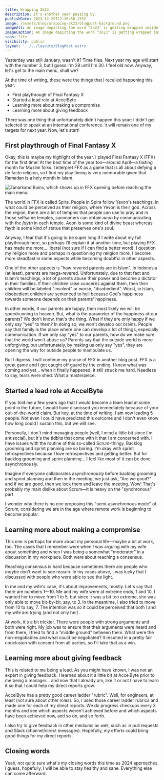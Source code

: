 ```yaml
---
title: Wrapping 2k23
description: It's another year passing by.
publishDate: 2023-12-29T12:26:50.255Z
image: /assets/blog/wrapping-2k23/blogpost-background.png
imageAlt: An image depicting the word "2k23" is getting wrapped inside a box. The best box I have ever drawn.
imageCaption: An image depicting the word "2k23" is getting wrapped inside a box. The best box I have ever drawn.
tags: life
visibility: public
layout: '../../layouts/BlogPost.astro'
---
```


Yesterday was still January, wasn't it? Time flies. Next year my age will start with the number 3, but I guess I'm 29 until I'm 30. I feel old now. Anyway, let's get to the main menu, shall we?

At the time of writing, these were the things that I recalled happening this year:

- First playthrough of Final Fantasy X
- Started a lead role at AccelByte
- Learning more about making a compromise
- Learning more about giving feedback

There was one thing that unfortunately didn't happen this year: I didn't get selected to speak at an international conference. It will remain one of my targets for next year. Now, let's start!

## First playthrough of Final Fantasy X

Okay, this is maybe my highlight of the year. I played Final Fantasy X (FFX) for the first time! At the best time of the year too—around April—a fasting month for Muslim folks. I interpret FFX as a game that is all about defying a de facto religion, so I find my play timing is very memorable given that Ramadan is a holy month in Islam.

![Zanarkand Ruins, which shows up in FFX opening before reaching the main menu.](/assets/blog/wrapping-2k23/zanarkand.jpg)

The world in FFX is called Spira. People in Spira follow Yevon's teachings, in what could be perceived as their religion, where Yevon is their god. Across the region, there are a lot of temples that people can use to pray and in those selfsame temples, summoners can obtain _aeon_ by communicating with the _fayth_ in each temple. Aeon is some kind of divine beast whereas fayth is some kind of statue that preserves one's soul.

Anyway, I fear that it's going to be super long if I write about my full playthrough here, so perhaps I'll explain it at another time, but playing FFX has made me more... liberal (not sure if I can find a better word). I question my religion more and perhaps in questioning my religion more, I become more steadfast in some aspects while becoming doubtful in other aspects.

One of the other aspects is "how revered parents are in Islam". In Indonesia (at least), parents are mega-revered. Unfortunately, due to that fact and Islam's teachings, a lot of parents abuse their power and become a dictator in their families. If their children raise concerns against them, then their children will be labeled "insolent" or worse, "disobedient". Worst, in Islam, disobedient children are sentenced to hell because God's happiness towards someone depends on their parents' happiness.

In other words, if our parents are happy, then most likely we will be speedrunning to heaven. But, what is the parameter of the happiness of our parents? We don't know, that's the thing. What if they are only happy if we only say "yes" to them? In doing so, we won't develop our brains. People say that family is the place where one can develop a lot of things, especially communication. If we only say "yes" to our parents, how do we make sure that the world won't abuse us? Parents say that the outside world is more unforgiving; but unfortunately, by making us only say "yes", they are opening the way for outside people to manipulate us.

But I digress. I will continue my praise of FFX in another blog post. FFX is a great game and I got caught off guard by the ending. I knew what was coming and yet... when it finally happened, it still struck me hard. Needless to say, tears were shed. What a masterpiece.

## Started a lead role at AccelByte

If you told me a few years ago that I would become a team lead at some point in the future, I would have dismissed you immediately because of your out-of-the-world claim. But hey, at the time of writing, I am now leading 5 people. Not even I could have predicted this outcome and I don't even know how long could I sustain this, but we will see.

Personally, I don't mind managing people (well, I mind a little bit since I'm antisocial), but it's the tidbits that come with it that I am concerned with. I have issues with the routine of this so-called Scrum-thingy. Backlog grooming and sprint planning are so boring. I'm okay with sprint retrospectives because I love retrospectives and getting better. But for backlog grooming and sprint planning... I feel like most of it can be done asynchronously.

Imagine if everyone collaborates asynchronously before backlog grooming and sprint planning and then in the meeting, we just ask, "Are we good?" and if we are good, then we lock them and leave the meeting. Wow! That's probably my main dislike about Scrum—it is heavy on the "synchronous" part.

I wonder why there is no one proposing this "semi-asynchronous mode" of Scrum, considering we are in the age where remote work is beginning to become popular.

## Learning more about making a compromise

This one is perhaps for more about my personal life—maybe a bit at work, too. The cases that I remember were when I was arguing with my wife about something and when I was being a somewhat "moderator" in a discussion in my workplace. Both were about reaching a consensus.

Reaching consensus is hard because sometimes there are people who _maybe_ don't want to see reason. In my cases above, I was lucky that I discussed with people who were able to see the light.

In me and my wife's case, it's about improvements, mostly. Let's say that there are numbers 1—10. Me and my wife were at extreme ends, 1 and 10. I wanted her to move from 1 to 5, but since it was a bit too extreme, she was only able to move bit-by-bit, say, to 3. In the meantime, I also tried to move from 10 to say, 7. The intention was so it could be perceived that both I and my wife are trying (and not only her). 

At work, it's a bit trickier. There were people with strong arguments and both were right. My job was to ensure that their arguments were heard and from there, I tried to find a "middle ground" between them. What were the non-negotiables and what could be negotiated? It resulted in a pretty fair conclusion with consent from all parties, so I'll take that as a win.

## Learning more about giving feedback

This is related to me being a lead. As you might have known, I was not an expert in giving feedback. I learned about it a little bit at AccelByte prior to me being a manager... and now that I already am, like it or not I have to learn it so that I could help my direct reports grow.

AccelByte has a pretty good career ladder "rubric". Well, for engineers, at least (not sure about other roles). So, I used those career ladder rubrics and made one for each of my direct reports. We do progress checkups every 3 months and see which aspects weren't achieved before and which aspects have been achieved now, and so on, and so forth.

I also try to give feedback in other mediums as well, such as in pull requests and Slack (channel/direct messages). Hopefully, my efforts could bring good things for my direct reports.

## Closing words

Yeah, not quite sure what's my closing words this time as 2024 approaches. I guess, hopefully, I will be able to stay healthy and sane. Everything else can come afterward.
